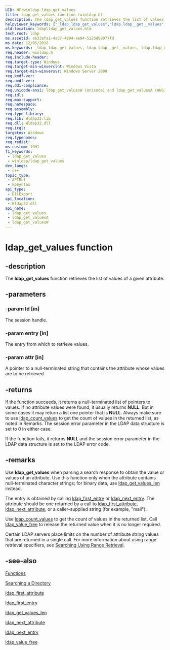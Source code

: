 ```yaml
---
UID: NF:winldap.ldap_get_values
title: ldap_get_values function (winldap.h)
description: The ldap_get_values function retrieves the list of values of a given attribute.
helpviewer_keywords: ["_ldap_ldap_get_values","ldap.ldap__get__values","ldap.ldap_get_values","ldap_get_values","ldap_get_values function [LDAP]","ldap_get_valuesA","ldap_get_valuesW","winldap/ldap_get_values","winldap/ldap_get_valuesA","winldap/ldap_get_valuesW"]
old-location: ldap\ldap_get_values.htm
tech.root: ldap
ms.assetid: a633afa1-4a37-4894-ae94-5225d99077fd
ms.date: 12/05/2018
ms.keywords: _ldap_ldap_get_values, ldap.ldap__get__values, ldap.ldap_get_values, ldap_get_values, ldap_get_values function [LDAP], ldap_get_valuesA, ldap_get_valuesW, winldap/ldap_get_values, winldap/ldap_get_valuesA, winldap/ldap_get_valuesW
req.header: winldap.h
req.include-header: 
req.target-type: Windows
req.target-min-winverclnt: Windows Vista
req.target-min-winversvr: Windows Server 2008
req.kmdf-ver: 
req.umdf-ver: 
req.ddi-compliance: 
req.unicode-ansi: ldap_get_valuesW (Unicode) and ldap_get_valuesA (ANSI)
req.idl: 
req.max-support: 
req.namespace: 
req.assembly: 
req.type-library: 
req.lib: Wldap32.lib
req.dll: Wldap32.dll
req.irql: 
targetos: Windows
req.typenames: 
req.redist: 
ms.custom: 19H1
f1_keywords:
 - ldap_get_values
 - winldap/ldap_get_values
dev_langs:
 - c++
topic_type:
 - APIRef
 - kbSyntax
api_type:
 - DllExport
api_location:
 - Wldap32.dll
api_name:
 - ldap_get_values
 - ldap_get_valuesA
 - ldap_get_valuesW
---
```


# ldap_get_values function


## -description

The <b>ldap_get_values</b> function retrieves the list of values of a given attribute.

## -parameters

### -param ld [in]

The session handle.

### -param entry [in]

The entry from which to retrieve values.

### -param attr [in]

A pointer to a null-terminated string that contains the attribute whose values are to be retrieved.

## -returns

If the function succeeds, it returns a null-terminated list of pointers to values. If no attribute values were found, it usually returns <b>NULL</b>. But in some cases it may return a list one pointer that is <b>NULL</b>. Always make sure to use <a href="https://docs.microsoft.com/previous-versions/windows/desktop/api/winldap/nf-winldap-ldap_count_values">ldap_count_values</a> to get the count of values in the returned list, as noted in Remarks. The session error parameter in the LDAP data structure is set to 0 in either case.

If the function fails, it returns <b>NULL</b> and the session error parameter in the LDAP data structure is set to the LDAP error code.

## -remarks

Use <b>ldap_get_values</b> when parsing a search response to obtain the value or values of an attribute. Use this function only when the attribute contains null-terminated character strings; for binary data, use 
<a href="https://docs.microsoft.com/previous-versions/windows/desktop/api/winldap/nf-winldap-ldap_get_values_len">ldap_get_values_len</a> instead.

The entry is obtained by calling 
<a href="https://docs.microsoft.com/previous-versions/windows/desktop/api/winldap/nf-winldap-ldap_first_entry">ldap_first_entry</a> or 
<a href="https://docs.microsoft.com/previous-versions/windows/desktop/api/winldap/nf-winldap-ldap_next_entry">ldap_next_entry</a>. The attribute should be one returned by a call to 
<a href="https://docs.microsoft.com/previous-versions/windows/desktop/api/winldap/nf-winldap-ldap_first_attribute">ldap_first_attribute</a>, 
<a href="https://docs.microsoft.com/previous-versions/windows/desktop/api/winldap/nf-winldap-ldap_next_attribute">ldap_next_attribute</a>, or a caller-supplied string (for example, "mail").

Use <a href="https://docs.microsoft.com/previous-versions/windows/desktop/api/winldap/nf-winldap-ldap_count_values">ldap_count_values</a> to get the count of values in the returned list.
Call 
<a href="https://docs.microsoft.com/previous-versions/windows/desktop/api/winldap/nf-winldap-ldap_value_free">ldap_value_free</a> to release the returned value when it is no longer required.

Certain LDAP servers place limits on the number of attribute string values that are returned in a single call.  For more information about using range retrieval specifiers, see <a href="https://docs.microsoft.com/previous-versions/windows/desktop/ldap/searching-using-range-retrieval">Searching Using Range Retrieval</a>.

## -see-also

<a href="https://docs.microsoft.com/previous-versions/windows/desktop/ldap/functions">Functions</a>



<a href="https://docs.microsoft.com/previous-versions/windows/desktop/ldap/searching-a-directory">Searching a Directory</a>



<a href="https://docs.microsoft.com/previous-versions/windows/desktop/api/winldap/nf-winldap-ldap_first_attribute">ldap_first_attribute</a>



<a href="https://docs.microsoft.com/previous-versions/windows/desktop/api/winldap/nf-winldap-ldap_first_entry">ldap_first_entry</a>



<a href="https://docs.microsoft.com/previous-versions/windows/desktop/api/winldap/nf-winldap-ldap_get_values_len">ldap_get_values_len</a>



<a href="https://docs.microsoft.com/previous-versions/windows/desktop/api/winldap/nf-winldap-ldap_next_attribute">ldap_next_attribute</a>



<a href="https://docs.microsoft.com/previous-versions/windows/desktop/api/winldap/nf-winldap-ldap_next_entry">ldap_next_entry</a>



<a href="https://docs.microsoft.com/previous-versions/windows/desktop/api/winldap/nf-winldap-ldap_value_free">ldap_value_free</a>

